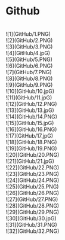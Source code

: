 Github
====
<br/>
![1](GitHub/1.PNG)
<br/>
![2](GitHub/2.PNG)
<br/>
![3](GitHub/3.PNG)
<br/>
![4](GitHub/4.jpG)
<br/>
![5](GitHub/5.PNG)
<br/>
![6](GitHub/6.PNG)
<br/>
![7](GitHub/7.PNG)
<br/>
![8](GitHub/8.PNG)
<br/>
![9](GitHub/9.PNG)
<br/>
![10](GitHub/10.jpG)
<br/>
![11](GitHub/11.jpG)
<br/>
![12](GitHub/12.PNG)
<br/>
![13](GitHub/13.jpG)
<br/>
![14](GitHub/14.PNG)
<br/>
![15](GitHub/15.jpG)
<br/>
![16](GitHub/16.PNG)
<br/>
![17](GitHub/17.jpG)
<br/>
![18](GitHub/18.PNG)
<br/>
![19](GitHub/19.PNG)
<br/>
![20](GitHub/20.PNG)
<br/>
![21](GitHub/21.jpG)
<br/>
![22](GitHub/22.PNG)
<br/>
![23](GitHub/23.PNG)
<br/>
![24](GitHub/24.PNG)
<br/>
![25](GitHub/25.PNG)
<br/>
![26](GitHub/26.PNG)
<br/>
![27](GitHub/27.PNG)
<br/>
![28](GitHub/28.PNG)
<br/>
![29](GitHub/29.PNG)
<br/>
![30](GitHub/30.jpG)
<br/>
![31](GitHub/31.PNG)
<br/>
![32](GitHub/32.PNG)
